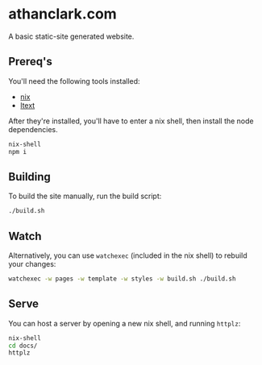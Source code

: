 # athanclark.com

A basic static-site generated website.

## Prereq's

You'll need the following tools installed:

- [nix](https://nixos.org/download)
- [ltext](https://ltext.github.io/)

After they're installed, you'll have to enter a nix shell, then install the node
dependencies.

```bash
nix-shell
npm i
```

## Building

To build the site manually, run the build script:

```bash
./build.sh
```

## Watch

Alternatively, you can use `watchexec` (included in the nix shell) to rebuild your
changes:

```bash
watchexec -w pages -w template -w styles -w build.sh ./build.sh
```
## Serve

You can host a server by opening a new nix shell, and running `httplz`:

```bash
nix-shell
cd docs/
httplz
```

